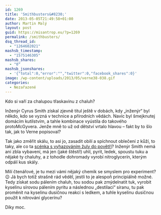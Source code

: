 ```yaml
---
id: 1269
title: 'Smithbusters&#8230;'
date: 2013-05-05T21:49:58+01:00
author: Martin Malý
layout: post
guid: https://misantrop.eu/?p=1269
permalink: /smithbusters/
dsq_thread_id:
  - "1264602021"
mashsb_timestamp:
  - "1575146305"
mashsb_shares:
  - "0"
mashsb_jsonshares:
  - '{"total":0,"error":"","twitter":0,"facebook_shares":0}'
image: /wp-content/uploads/2013/05/verne38-038.gif
categories:
  - Nezařazené
---
```

Kdo si vaří za chalupou třaskavinu z chaluh?

<!--more-->

Inženýr Cyrus Smith získal zjevně titul ještě v dobách, kdy &#8222;inženýr&#8220; byl někdo, kdo se vyzná v technice a přírodních vědách. Navíc byl šmejknutej domácím kutilstvím, a tahle kombinace vyústila do takového protoMcGyvera. Jenže mně to už od dětství vrtalo hlavou &#8211; fakt by to šlo tak, jak to Verne popisoval?

Tak jako změřit skálu, to asi jo, zasadit obilí a spíchnout oblečení z kůží, to taky, ale co ta [scénka s vyhazováním žuly do povětří](https://ld.johanesville.net/verne-38-tajuplny-ostrov?page=18)? Inženýr Smith nemá ani zbla vybavení, má jen (jaké štěstí!) uhlí, pyrit, ledek, spoustu tuku a nějaké ty chaluhy, a z tohodle dohromady vyrobí nitroglycerín, kterým odpálí kus skály.

Milí čtenářové, je tu mezi vámi nějaký chemik se smyslem pro experiment? 😉 Já bych totiž strašně rád věděl, jestli to je alespoň principiálně možné. Tedy získat sodu pálením chaluh, tou sodou pak zmýdelnatit tuk, vyrobit kyselinu sírovou pálením pyritu a následnou &#8222;destilací&#8220; síranu, tu pak proměnit na kyselinu dusičnou reakcí s ledkem, a tuhle kyselinu dusičnou použít k nitrování glycerínu?

Díky moc.<a href="https://misantrop.eu/smithbusters/verne38-038/" rel="attachment wp-att-1270"><br /> </a>